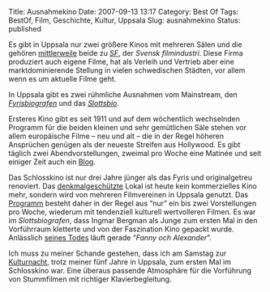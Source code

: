 Title: Ausnahmekino
Date: 2007-09-13 13:17
Category: Best Of
Tags: BestOf, Film, Geschichte, Kultur, Uppsala
Slug: ausnahmekino
Status: published

Es gibt in Uppsala nur zwei größere Kinos mit mehreren Sälen und die
gehören
[mittlerweile](http://www.fiket.de/2007/07/11/pleite-bei-astoria-kino/)
beide zu [*SF*](http://www.sf.se), der *Svensk filmindustri*. Diese
Firma produziert auch eigene Filme, hat als Verleih und Vertrieb aber
eine marktdominierende Stellung in vielen schwedischen Städten, vor
allem wenn es um aktuelle Filme geht.

In Uppsala gibt es zwei rühmliche Ausnahmen vom Mainstream, den
[*Fyrisbiografen*](http://fyrisbiografen.com/) und das
[*Slottsbio*](http://www.slottsbio.com).

Ersteres Kino gibt es seit 1911 und auf dem wöchentlich wechselnden
Programm für die beiden kleinen und sehr gemütlichen Säle stehen vor
allem europäische Filme – neu und alt – die in der Regel höheren
Ansprüchen genügen als der neueste Streifen aus Hollywood. Es gibt
täglich zwei Abendvorstellungen, zweimal pro Woche eine Matinée und
seit einiger Zeit auch ein [Blog](http://fyrisbiografen.blogspot.com/).

Das Schlosskino ist nur drei Jahre jünger als das Fyris und
originalgetreu renoviert. Das
[denkmalgeschützte](http://www.c.lst.se/templates/Page.aspx?id=759)
Lokal ist heute kein kommerzielles Kino mehr, sondern wird von mehreren
Filmvereinen in Uppsala genutzt. Das
[Programm](http://www.slottsbio.com/film.html) besteht daher in der
Regel aus “nur” ein bis zwei Vorstellungen pro Woche, wiederum mit
tendenziell kulturell wertvolleren Filmen. Es war im *Slottsbiografen*,
dass Ingmar Bergman als Junge zum ersten Mal in den Vorführraum
kletterte und von der Faszination Kino gepackt wurde. Anlässlich [seines
Todes](http://www.fiket.de/2007/07/30/ingmar-bergman-gestorben/) läuft
gerade “*Fanny och Alexander*”.

Ich muss zu meiner Schande gestehen, dass ich am Samstag zur
[Kulturnacht](http://www.fiket.de/2007/09/10/wort-der-woche-kulturnatten/),
trotz meiner fünf Jahre in Uppsala, zum ersten Mal im Schlosskino war.
Eine überaus passende Atmosphäre für die Vorführung von Stummfilmen mit
richtiger Klavierbegleitung.

